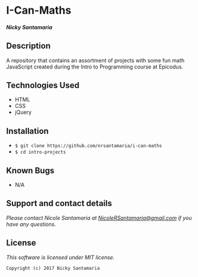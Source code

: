 # I-Can-Maths

#### _Nicky Santamaria_

## Description

A repository that contains an assortment of projects with some fun math JavaScript created during the Intro to Programming course at Epicodus.

## Technologies Used

* HTML
* CSS
* jQuery

## Installation

* `$ git clone https://github.com/nrsantamaria/i-can-maths`
* `$ cd intro-projects`

## Known Bugs
* N/A

## Support and contact details

_Please contact Nicole Santamaria at NicoleRSantamaria@gmail.com if you have any questions._

## License

*This software is licensed under MIT license.*

```
Copyright (c) 2017 Nicky Santamaria
```
